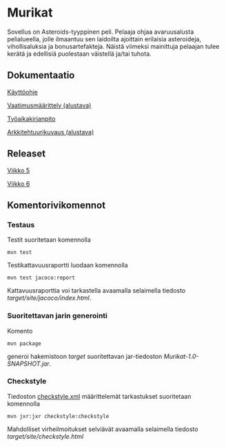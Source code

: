 # Murikat

Sovellus on Asteroids-tyyppinen peli. Pelaaja ohjaa avaruusalusta pelialueella, jolle ilmaantuu sen laidoilta ajoittain erilaisia asteroideja, vihollisaluksia ja bonusartefakteja. Näistä viimeksi mainittuja pelaajan tulee kerätä ja edellisiä puolestaan väistellä ja/tai tuhota.

## Dokumentaatio

[Käyttöohje](https://github.com/tkoukkar/ot-harjoitustyo/blob/master/dokumentaatio/kayttoohje.md)

[Vaatimusmäärittely (alustava)](https://github.com/tkoukkar/ot-harjoitustyo/blob/master/dokumentaatio/vaatimusmaarittely.md)

[Työaikakirjanpito](https://github.com/tkoukkar/ot-harjoitustyo/blob/master/dokumentaatio/tyoaikakirjanpito.md)

[Arkkitehtuurikuvaus (alustava)](https://github.com/tkoukkar/ot-harjoitustyo/blob/master/dokumentaatio/arkkitehtuuri.md)

## Releaset

[Viikko 5](https://github.com/tkoukkar/ot-harjoitustyo/releases/tag/viikko5)

[Viikko 6](https://github.com/tkoukkar/ot-harjoitustyo/releases/tag/viikko6)

## Komentorivikomennot

### Testaus

Testit suoritetaan komennolla

`mvn test`

Testikattavuusraportti luodaan komennolla

`mvn test jacoco:report`

Kattavuusraporttia voi tarkastella avaamalla selaimella tiedosto *target/site/jacoco/index.html*.

### Suoritettavan jarin generointi

Komento

`mvn package`

generoi hakemistoon *target* suoritettavan jar-tiedoston *Murikat-1.0-SNAPSHOT.jar*.

### Checkstyle

Tiedoston [checkstyle.xml](https://github.com/tkoukkar/ot-harjoitustyo/blob/master/Murikat/checkstyle.xml) määrittelemät tarkastukset suoritetaan komennolla

`mvn jxr:jxr checkstyle:checkstyle`

Mahdolliset virheilmoitukset selviävät avaamalla selaimella tiedosto *target/site/checkstyle.html*
